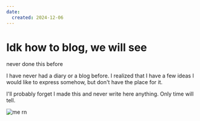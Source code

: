 ```yaml
---
date:
  created: 2024-12-06
---
```


# Idk how to blog, we will see

never done this before

<!-- more -->

I have never had a diary or a blog before. I realized that I have a few ideas I would like to express somehow, but don't have the place for it.

I'll probably forget I made this and never write here anything. Only time will tell.

![me rn](https://media1.tenor.com/m/xxxJXxxulowAAAAd/cat-hack.gif)